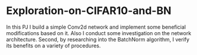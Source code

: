 # Exploration-on-CIFAR10-and-BN
In this PJ I build a simple Conv2d network and implement some beneficial modifications based on it. Also I conduct some investigation on the network architecture. Second, by researching into the BatchNorm algorithm, I verify its benefits on a variety of procedures.
